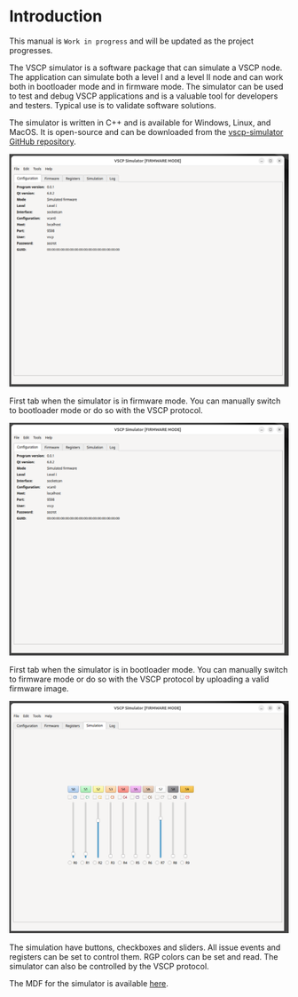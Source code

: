 # Introduction

This manual is `Work in progress` and will be updated as the project progresses.

The VSCP simulator is a software package that can simulate a VSCP node. The application can simulate both a level I and a level II node and can work both in bootloader mode and in firmware mode. The simulator can be used to test and debug VSCP applications and is a valuable tool for developers and testers. Typical use is to validate software solutions.

The simulator is written in C++ and is available for Windows, Linux, and MacOS. It is open-source and can be downloaded from the [vscp-simulator GitHub repository](https://github.com/grodansparadis/vscp-simulator).

![VSCP Simulator in firmware mode](./images/mode_firmware.png)

First tab when the simulator is in firmware mode. You can manually switch to bootloader mode or do so with the VSCP protocol.

![VSCP Simulator in firmware mode](./images/mode_firmware.png)

First tab when the simulator is in bootloader mode. You can manually switch to firmware mode or do so with the VSCP protocol by uploading a valid firmware image.

![VSCP Simulator in firmware mode](./images/simulation1.png)

The simulation have buttons, checkboxes and sliders. All issue events and registers can be set to control them. RGP colors can be set and read. The simulator can also be controlled by the VSCP protocol.

The MDF for the simulator is available [here](http://eurosource.se/vscpsim_1.xml).
